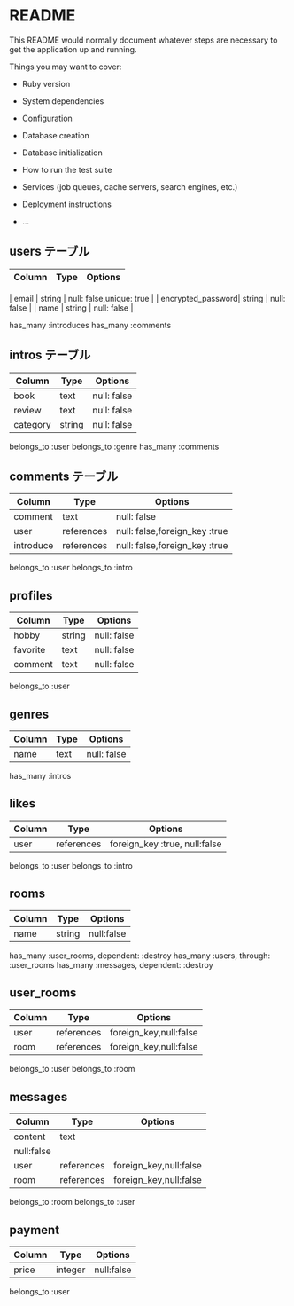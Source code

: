 # README

This README would normally document whatever steps are necessary to get the
application up and running.

Things you may want to cover:

* Ruby version

* System dependencies

* Configuration

* Database creation

* Database initialization

* How to run the test suite

* Services (job queues, cache servers, search engines, etc.)

* Deployment instructions

* ...

## users テーブル

| Column            | Type   | Options     |
| --------          | ------ | ----------- |

| email             | string | null: false,unique: true |
| encrypted_password| string | null: false |
| name              | string | null: false |

has_many :introduces
has_many :comments

## intros テーブル
| Column            | Type   | Options     |
| --------          | ------ | ----------- |
| book              | text   | null: false |
| review            | text   | null: false |
| category          | string | null: false |

belongs_to :user
belongs_to :genre
has_many   :comments

## comments テーブル
| Column     | Type       | Options     |
| --------   | ------     | ----------- |
| comment    | text       | null: false |
| user       | references | null: false,foreign_key :true|
| introduce  | references | null: false,foreign_key :true|

belongs_to :user
belongs_to :intro

## profiles
| Column     | Type       | Options    |
| --------   | ------     | -----------|
| hobby      | string     | null: false|
| favorite   | text       | null: false|
| comment    | text       | null: false|

belongs_to :user

##  genres

| Column     | Type       | Options    |
| --------   | ------     | -----------|
| name       | text       | null: false|

has_many :intros

## likes

| Column     | Type       | Options    |
| --------   | ------     | -----------|
| user       | references | foreign_key :true, null:false   |
belongs_to :user
belongs_to :intro

## rooms
| Column     | Type       | Options    |
| --------   | ------     | -----------|
| name       | string     |null:false  |
has_many :user_rooms, dependent: :destroy
has_many :users, through: :user_rooms
has_many :messages, dependent: :destroy

## user_rooms
| Column     | Type       | Options    |
| --------   | ------     | -----------|
| user       | references | foreign_key,null:false |
| room       | references | foreign_key,null:false |
belongs_to :user
belongs_to :room

## messages
| Column     | Type       | Options    |
| --------   | ------     | -----------|
| content    | text       |
| null:false              |
| user       | references | foreign_key,null:false   |
| room       | references | foreign_key,null:false   |
belongs_to :room
belongs_to :user

## payment
| Column     | Type       | Options    |
| --------   | ------     | -----------|
| price      | integer    | null:false |
belongs_to :user